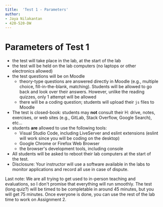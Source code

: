 ```yaml
---
title:  'Test 1 - Parameters'
author:
- Jaya Nilakantan
- 420-520-DW
---
```


# Parameters of Test 1

* the test will take place in the lab, at the start of the lab
* the test will be held on the lab computers (no laptops or other electronics allowed)
* the test questions will be on Moodle
  * theory-type questions are answered directly in Moodle (e.g., multiple choice, fill-in-the-blank, matching). Students will be allowed to go back and look over their answers. However, unlike the reading quizzes, only 1 attempt will be allowed
  * there will be a coding question; students will upload their `js` files to Moodle
* The test is closed-book: students may **not** consult their H: drive, notes, exercises, or web sites (e.g., GitLab, Stack Overflow, Google Search), etc...
* students **are** allowed to use the following tools:
  * Visual Studio Code, including LiveServer and eslint extensions (eslint will work since you will be coding on the desktop)
  * Google Chrome or Firefox Web Browser
  * the browser's development tools, including console
* All students will be asked to reboot their lab computers at the start of the test. 
* Disclosure: Your instructor will use a software available in the labs to monitor applications and record all use in case of dispute.

Last note: We are all trying to get used to in-person teaching and evaluations, so I don't promise that everything will run smoothly. The test (long quiz?) will be timed to be completable in around 45 minutes, but you will get 75 minutes. Once everyone is done, you can use the rest of the lab time to work on Assignment 2.
